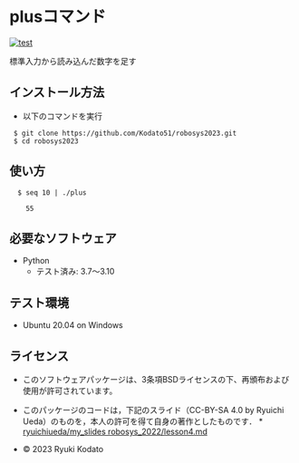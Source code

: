 # plusコマンド
[![test](https://github.com/Kodato51/robosys2023/actions/workflows/test.yml/badge.svg)](https://github.com/Kodato51/robosys2023/actions/workflows/test.yml)

標準入力から読み込んだ数字を足す

## インストール方法
* 以下のコマンドを実行
```
 $ git clone https://github.com/Kodato51/robosys2023.git
 $ cd robosys2023
```

## 使い方
```
  $ seq 10 | ./plus
    
    55
```
## 必要なソフトウェア
* Python
  * テスト済み: 3.7～3.10

## テスト環境
* Ubuntu 20.04 on Windows


## ライセンス

* このソフトウェアパッケージは、3条項BSDライセンスの下、再頒布および使用が許可されています。

* このパッケージのコードは，下記のスライド（CC-BY-SA 4.0 by Ryuichi Ueda）のものを，本人の許可を得て自身の著作としたものです．
      * [ryuichiueda/my_slides robosys_2022/lesson4.md](https://github.com/ryuichiueda/my_slides/tree/master/robosys_2022/lesson4.md)

* © 2023 Ryuki Kodato
